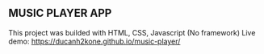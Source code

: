 
## MUSIC PLAYER APP
This project was builded with HTML, CSS, Javascript (No framework)
Live demo: https://ducanh2kone.github.io/music-player/


